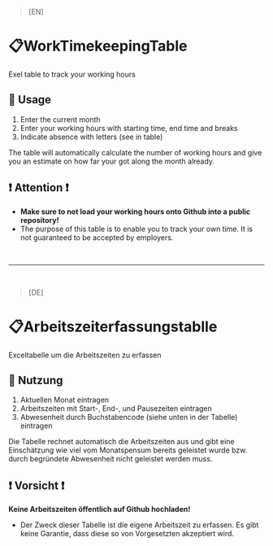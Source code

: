 > [EN]
# 📋WorkTimekeepingTable
Exel table to track your working hours

## 🔨 Usage
1. Enter the current month 
2. Enter your working hours with starting time, end time and breaks
3. Indicate absence with letters (see in table)

The table will automatically calculate the number of working hours and give you an estimate on how far your got along the month already.

## ❗ Attention ❗
- **Make sure to not load your working hours onto Github into a public repository!**
- The purpose of this table is to enable you to track your own time. It is not guaranteed to be accepted by employers.

<br>

-----------

<br>

> [DE]
# 📋Arbeitszeiterfassungstablle
Exceltabelle um die Arbeitszeiten zu erfassen

## 🔨 Nutzung
1. Aktuellen Monat eintragen
2. Arbeitszeiten mit Start-, End-, und Pausezeiten eintragen
3. Abwesenheit durch Buchstabencode (siehe unten in der Tabelle) eintragen

Die Tabelle rechnet automatisch die Arbeitszeiten aus und gibt eine Einschätzung wie viel vom Monatspensum bereits geleistet wurde bzw. durch begründete Abwesenheit nicht geleistet werden muss.

## ❗ Vorsicht ❗
**Keine Arbeitszeiten öffentlich auf Github hochladen!**
- Der Zweck dieser Tabelle ist die eigene Arbeitszeit zu erfassen. Es gibt keine Garantie, dass diese so von Vorgesetzten akzeptiert wird.
